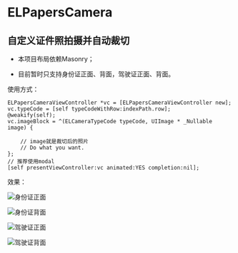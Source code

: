 # ELPapersCamera
## 自定义证件照拍摄并自动裁切

- 本项目布局依赖Masonry；

- 目前暂时只支持身份证正面、背面，驾驶证正面、背面。



使用方式：

```
ELPapersCameraViewController *vc = [ELPapersCameraViewController new];
vc.typeCode = [self typeCodeWithRow:indexPath.row];
@weakify(self);
vc.imageBlock = ^(ELCameraTypeCode typeCode, UIImage * _Nullable image) {

	// image就是裁切后的照片
	// Do what you want.
};
// 推荐使用modal
[self presentViewController:vc animated:YES completion:nil];
```



效果：

![身份证正面](https://tva1.sinaimg.cn/large/007S8ZIlly1gftxvrefq1j30a00hsjuu.jpg)

![身份证背面](https://tva1.sinaimg.cn/large/007S8ZIlly1gftxvr8irrj30a00hsjux.jpg)

![驾驶证正面](https://tva1.sinaimg.cn/large/007S8ZIlly1gftxvr4sc9j30a00hsn0l.jpg)

![驾驶证背面](https://tva1.sinaimg.cn/large/007S8ZIlly1gftxvr07b2j30a00hsjux.jpg)

